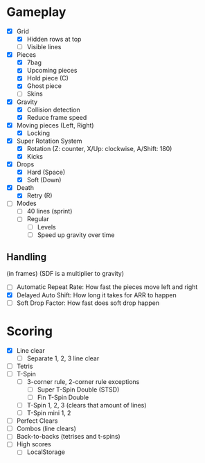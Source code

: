# Gameplay
- [x] Grid
	- [x] Hidden rows at top
	- [ ] Visible lines
- [x] Pieces
	- [x] 7bag
	- [x] Upcoming pieces
	- [x] Hold piece (C)
	- [x] Ghost piece
	- [ ] Skins
- [x] Gravity
	- [x] Collision detection
	- [x] Reduce frame speed
- [x] Moving pieces (Left, Right)
	- [x] Locking
- [x] Super Rotation System
	- [x] Rotation (Z: counter, X/Up: clockwise, A/Shift: 180)
	- [x] Kicks
- [x] Drops
	- [x] Hard (Space)
	- [x] Soft (Down)
- [x] Death
	- [x] Retry (R)
- [ ] Modes
	- [ ] 40 lines (sprint)
	- [ ] Regular
		- [ ] Levels
		- [ ] Speed up gravity over time

## Handling
(in frames) (SDF is a multiplier to gravity)
- [ ] Automatic Repeat Rate: How fast the pieces move left and right
- [x] Delayed Auto Shift: How long it takes for ARR to happen
- [ ] Soft Drop Factor: How fast does soft drop happen

# Scoring
- [x] Line clear
	- [ ] Separate 1, 2, 3 line clear
- [ ] Tetris
- [ ] T-Spin
	- [ ] 3-corner rule, 2-corner rule exceptions
		- [ ] Super T-Spin Double (STSD)
		- [ ] Fin T-Spin Double
	- [ ] T-Spin 1, 2, 3 (clears that amount of lines)
	- [ ] T-Spin mini 1, 2
- [ ] Perfect Clears
- [ ] Combos (line clears)
- [ ] Back-to-backs (tetrises and t-spins)
- [ ] High scores
	- [ ] LocalStorage